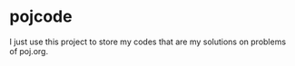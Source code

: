 pojcode
=======
I just use this project to store my codes that are my solutions on problems of poj.org. 
